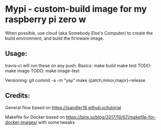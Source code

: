 # Mypi - custom-build image for my raspberry pi zero w

When possible, use cloud (aka Somebody Else's Computer) to create the build
environment, and build the firmware image.

## Usage:
travis-ci will run these on any push.
Basics:
    make build
    make test
    TODO: make image
    TODO: make image-test

Versioning:
    git commit -a -m "yay"
    make {patch,minor,major}-release

## Credits:
General flow based on https://jsandler18.github.io/tutorial

Makefile for Docker based on
https://binx.io/blog/2017/10/07/makefile-for-docker-images/ with some tweaks
